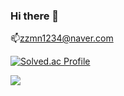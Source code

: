 ### Hi there 👋


📫zzmn1234@naver.com

[![Solved.ac Profile](http://mazassumnida.wtf/api/v2/generate_badge?boj=zzmn1234)](https://solved.ac/zzmn1234/)

<a href="https://github.com/react-hook-form/react-hook-form/graphs/contributors">
  <img src="https://opencollective.com/react-hook-form/contributors.svg?width=890&button=false" />
</a>
